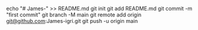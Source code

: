 echo "# James-" >> README.md
git init
git add README.md
git commit -m "first commit"
git branch -M main
git remote add origin 
git@github.com:James-igri.git
git push -u origin main
<!--
**JamesIgri/Jamesigri2@gmail.com 
** is a ✨ _special_ ✨ repository 
because its `README.md` (this file)
appears on your GitHub profile.
Here are some ideas to get you started:
- 🔭 I’m currently working on ...
- 🌱 I’m currently learning ...
- 👯 I’m looking to collaborate on ...
- 🤔 I’m looking for help with ...
- 💬 Ask me about ...
- 📫 How to reach me: ...
- 😄 Pronouns: ...
- ⚡ Fun fact: ...
-->

